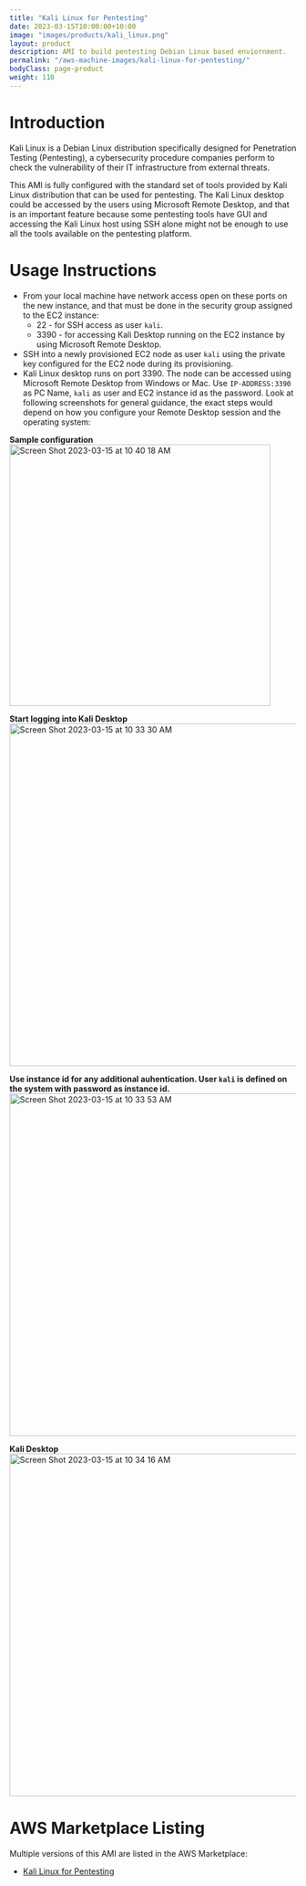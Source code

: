 ```yaml
---
title: "Kali Linux for Pentesting"
date: 2023-03-15T10:00:00+10:00
image: "images/products/kali_linux.png"
layout: product
description: AMI to build pentesting Debian Linux based enviornment.
permalink: "/aws-machine-images/kali-linux-for-pentesting/"
bodyClass: page-product
weight: 110
---
```


# Introduction

Kali Linux is a Debian Linux distribution specifically designed for Penetration Testing (Pentesting), a cybersecurity procedure companies perform to check the vulnerability of their IT infrastructure from external threats. 

This AMI is fully configured with the standard set of tools provided by Kali Linux distribution that can be used for pentesting. The Kali Linux desktop could be accessed by the users using Microsoft Remote Desktop, and that is an important feature because some pentesting tools have GUI and accessing the Kali Linux host using SSH alone might not be enough to use all the tools available on the pentesting platform.

# Usage Instructions

* From your local machine have network access open on these ports on the new instance, and that must be done in the security group assigned to the EC2 instance:
   * 22 - for SSH access as user `kali`.
   * 3390 - for accessing Kali Desktop running on the EC2 instance by using Microsoft Remote Desktop.
*  SSH into a newly provisioned EC2 node as user `kali` using the private key configured for the EC2 node during its provisioning.
*  Kali Linux desktop runs on port 3390. The node can be accessed using Microsoft Remote Desktop from Windows or Mac. Use `IP-ADDRESS:3390` as PC Name,  `kali` as user and EC2 instance id as the password. Look at following screenshots for general guidance, the exact steps would depend on how you configure your Remote Desktop session and the operating system:

**Sample configuration**
<img width="458" alt="Screen Shot 2023-03-15 at 10 40 18 AM" src="https://user-images.githubusercontent.com/15665531/225396549-fbcd87e3-d387-45e3-99db-f00c31992d10.png">

**Start logging into Kali Desktop**
<img width="600" alt="Screen Shot 2023-03-15 at 10 33 30 AM" src="https://user-images.githubusercontent.com/15665531/225395793-6611b5c5-09a3-46af-acbc-16204bef525b.png">

**Use instance id for any additional auhentication. User `kali` is defined on the system with password as instance id.**
<img width="600" alt="Screen Shot 2023-03-15 at 10 33 53 AM" src="https://user-images.githubusercontent.com/15665531/225395894-7c9cc77e-b66a-480c-8761-d30540bd202c.png">

**Kali Desktop**
<img width="600" alt="Screen Shot 2023-03-15 at 10 34 16 AM" src="https://user-images.githubusercontent.com/15665531/225395939-64477e8d-41ad-4d95-9635-67732bac0c21.png">


# AWS Marketplace Listing

Multiple versions of this AMI are listed in the AWS Marketplace:

*   [Kali Linux for Pentesting](https://aws.amazon.com/marketplace/pp/prodview-bb4l6z4sgv7oi)

